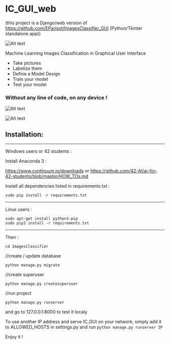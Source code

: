 # IC_GUI_web

(this project is a Django/web version of https://github.com/EParisot/ImagesClassifier_GUI (Python/Tkinter standalone app))

![Alt text](/screenshot_IC_GUI.bmp?raw=true "IC_GUI")

Machine Learning Images Classification in Graphical User Interface
* Take pictures
* Labelize them
* Define a Model Design
* Train your model 
* Test your model

### Without any line of code, on any device !

![Alt text](/screenshot_model.bmp?raw=true "Model")

![Alt text](/screenshot_training.bmp?raw=true "Training")

## Installation:

-----------------------------------------

Windows users or 42 students :

Install Anaconda 3 :

https://www.continuum.io/downloads
or
https://github.com/42-AI/ai-for-42-students/blob/master/HOW_TOs.md

Install all dependencies listed in requirements.txt :
```
sudo pip install -r requirements.txt
```

-----------------------------------------

Linux users :
```
sudo apt-get install python3-pip
sudo pip3 install -r requirements.txt
```

-----------------------------------------

Then :
```
cd ImagesClassifier
```

//create / update database
```
python manage.py migrate
```

//create superuser
```
python manage.py createsuperuser
```

//run project
```
python manage.py runserver
```

and go to 127.0.0.1:8000 to test it localy

To use another IP address and serve IC_GUI on your network, simply add it to ALLOWED_HOSTS in settings.py and run ```python manage.py runserver IP```

Enjoy it !
